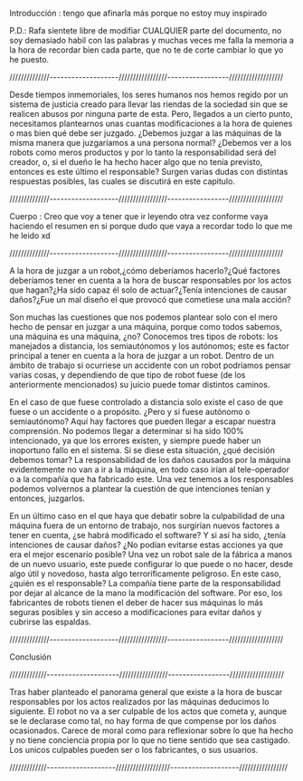 Introducción : tengo que afinarla más porque no estoy muy inspirado

P.D.: Rafa sientete libre de modifiar CUALQUIER parte del documento, no soy demasiado habil con las palabras y muchas veces me falla la memoria a la hora de recordar bien cada parte, que no te de corte cambiar lo que yo he puesto.

//////////////-------------------/////////////////-----------------///////////////////


Desde tiempos inmemoriales, los seres humanos nos hemos regido por un sistema de justicia creado para llevar las riendas de la sociedad sin que se realicen abusos por ninguna parte de esta. Pero, llegados a un cierto punto, necesitamos plantearnos unas cuantas modificaciones a la hora de quienes o mas bien qué debe ser juzgado. ¿Debemos juzgar a las máquinas de la misma manera que juzgaríamos a una persona normal? ¿Debemos ver a los robots como meros productos y por lo tanto la responsabilidad será del creador, o, si el dueño le ha hecho hacer algo que no tenía previsto, entonces es este último el responsable? Surgen varias dudas con distintas respuestas posibles, las cuales se discutirá en este capitulo.

//////////////-------------------/////////////////-----------------///////////////////

Cuerpo : Creo que voy a tener que ir leyendo otra vez conforme vaya haciendo el resumen en si porque dudo que vaya a recordar todo lo que me he leido xd


//////////////-------------------/////////////////-----------------///////////////////


A la hora de juzgar a un robot,¿cómo deberíamos hacerlo?¿Qué factores deberíamos tener en cuenta a la hora de buscar responsables por los actos que hagan?¿Ha sido capaz él solo de actuar?¿Tenía intenciones de causar daños?¿Fue un mal diseño el que provocó que cometiese una mala acción?

Son muchas las cuestiones que nos podemos plantear solo con el mero hecho de pensar en juzgar a una máquina, porque como todos sabemos, una máquina es una máquina, ¿no? Conocemos tres tipos de robots: los manejados a distancia, los semiautónomos y los autónomos; este es factor principal a tener en cuenta a la hora de juzgar a un robot. Dentro de un ámbito de trabajo si ocurriese un accidente con un robot podríamos pensar varias cosas, y dependiendo de que tipo de robot fuese (de los anteriormente mencionados) su juicio puede tomar distintos caminos.

En el caso de que fuese controlado a distancia solo existe el caso de que fuese o un accidente o a propósito. ¿Pero y si fuese autónomo o semiautónomo? Aquí hay factores que pueden llegar a escapar nuestra comprensión. No podemos llegar a determinar si ha sido 100% intencionado, ya que los errores existen, y siempre puede haber un inoportuno fallo en el sistema. Si se diese esta situación, ¿qué decisión debemos tomar? La responsabilidad de los daños causados por la máquina evidentemente no van a ir a la máquina, en todo caso irían al tele-operador o a la compañía que ha fabricado este. Una vez tenemos a los responsables podemos volvernos a plantear la cuestión de que intenciones tenían y entonces, juzgarlos.

En un último caso en el que haya que debatir sobre la culpabilidad de una máquina fuera de un entorno de trabajo, nos surgirían nuevos factores a tener en cuenta, ¿se habrá modificado el software? Y si así ha sido, ¿tenía intenciones de causar daños? ¿No podían evitarse estas acciones ya que era el mejor escenario posible? Una vez un robot sale de la fábrica a manos de un nuevo usuario, este puede configurar lo que puede o no hacer, desde algo útil y novedoso, hasta algo terroríficamente peligroso. En este caso, ¿quién es el responsable? La compañía tiene parte de la responsabilidad por dejar al alcance de la mano la modificación del software. Por eso, los fabricantes de robots tienen el deber de hacer sus máquinas lo más seguras posibles y sin acceso a modificaciones para evitar daños y cubrirse las espaldas.



//////////////-------------------/////////////////-----------------///////////////////

Conclusión

/////////////--------------------/////////////////-----------------///////////////////


Tras haber planteado el panorama general que existe a la hora de buscar responsables por los actos realizados por las máquinas deducimos lo siguiente. El robot no va a ser culpable de los actos que cometa y, aunque se le declarase como tal, no hay forma de que compense por los daños ocasionados. Carece de moral como para reflexionar sobre lo que ha hecho y no tiene conciencia propia por lo que no tiene sentido que sea castigado. Los unicos culpables pueden ser o los fabricantes, o sus usuarios.


/////////////-------------------///////////////////-------------------/////////////////
